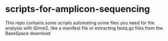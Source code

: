 # scripts-for-amplicon-sequencing
This repo contains some scripts automating some files you need for the analysis with Qiime2, like a manifest file or extracting fastq.gz files from the BaseSpace download
